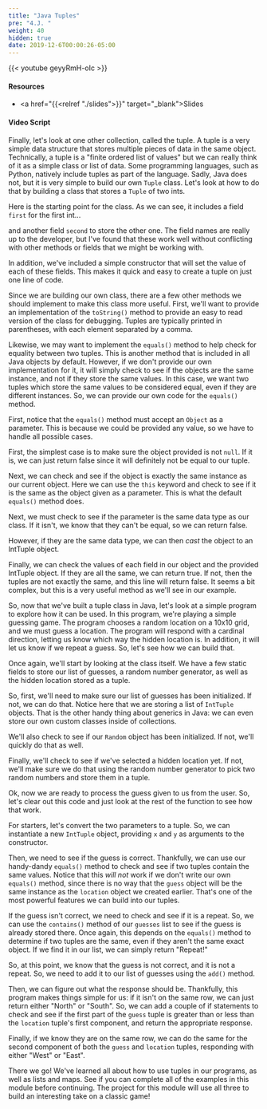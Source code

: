 ```yaml
---
title: "Java Tuples"
pre: "4.J. "
weight: 40
hidden: true
date: 2019-12-6T00:00:26-05:00
---
```


{{< youtube geyyRmH-oIc >}}

#### Resources

* <a href="{{<relref "./slides">}}" target="_blank">Slides</a>

#### Video Script

Finally, let's look at one other collection, called the tuple. A tuple is a very simple data structure that stores multiple pieces of data in the same object. Technically, a tuple is a "finite ordered list of values" but we can really think of it as a simple class or list of data. Some programming languages, such as Python, natively include tuples as part of the language. Sadly, Java does not, but it is very simple to build our own `Tuple` class. Let's look at how to do that by building a class that stores a `Tuple` of two ints.

Here is the starting point for the class. As we can see, it includes a field `first` for the first int...

and another field `second` to store the other one. The field names are really up to the developer, but I've found that these work well without conflicting with other methods or fields that we might be working with.

In addition, we've included a simple constructor that will set the value of each of these fields. This makes it quick and easy to create a tuple on just one line of code.

Since we are building our own class, there are a few other methods we should implement to make this class more useful. First, we'll want to provide an implementation of the `toString()` method to provide an easy to read version of the class for debugging. Tuples are typically printed in parentheses, with each element separated by a comma.

Likewise, we may want to implement the `equals()` method to help check for equality between two tuples. This is another method that is included in all Java objects by default. However, if we don't provide our own implementation for it, it will simply check to see if the objects are the same instance, and not if they store the same values. In this case, we want two tuples which store the same values to be considered equal, even if they are different instances. So, we can provide our own code for the `equals()` method.

First, notice that the `equals()` method must accept an `Object` as a parameter. This is because we could be provided any value, so we have to handle all possible cases.

First, the simplest case is to make sure the object provided is not `null`. If it is, we can just return false since it will definitely not be equal to our tuple.

Next, we can check and see if the object is exactly the same instance as our current object. Here we can use the `this` keyword and check to see if it is the same as the object given as a parameter. This is what the default `equals()` method does.

Next, we must check to see if the parameter is the same data type as our class. If it isn't, we know that they can't be equal, so we can return false.

However, if they are the same data type, we can then _cast_ the object to an IntTuple object.

Finally, we can check the values of each field in our object and the provided IntTuple object. If they are all the same, we can return true. If not, then the tuples are not exactly the same, and this line will return false. It seems a bit complex, but this is a very useful method as we'll see in our example.

So, now that we've built a tuple class in Java, let's look at a simple program to explore how it can be used. In this program, we're playing a simple guessing game. The program chooses a random location on a 10x10 grid, and we must guess a location. The program will respond with a cardinal direction, letting us know which way the hidden location is. In addition, it will let us know if we repeat a guess. So, let's see how we can build that.

Once again, we'll start by looking at the class itself. We have a few static fields to store our list of guesses, a random number generator, as well as the hidden location stored as a tuple.

So, first, we'll need to make sure our list of guesses has been initialized. If not, we can do that. Notice here that we are storing a list of `IntTuple` objects. That is the other handy thing about generics in Java: we can even store our own custom classes inside of collections.

We'll also check to see if our `Random` object has been initialized. If not, we'll quickly do that as well.

Finally, we'll check to see if we've selected a hidden location yet. If not, we'll make sure we do that using the random number generator to pick two random numbers and store them in a tuple.

Ok, now we are ready to process the guess given to us from the user. So, let's clear out this code and just look at the rest of the function to see how that work.

For starters, let's convert the two parameters to a tuple. So, we can instantiate a new `IntTuple` object, providing `x` and `y` as arguments to the constructor.

Then, we need to see if the guess is correct. Thankfully, we can use our handy-dandy `equals()` method to check and see if two tuples contain the same values. Notice that this _will not_ work if we don't write our own `equals()` method, since there is no way that the `guess` object will be the same instance as the `location` object we created earlier. That's one of the most powerful features we can build into our tuples.

If the guess isn't correct, we need to check and see if it is a repeat. So, we can use the `contains()` method of our `guesses` list to see if the guess is already stored there. Once again, this depends on the `equals()` method to determine if two tuples are the same, even if they aren't the same exact object. If we find it in our list, we can simply return "Repeat!"

So, at this point, we know that the guess is not correct, and it is not a repeat. So, we need to add it to our list of guesses using the `add()` method.

Then, we can figure out what the response should be. Thankfully, this program makes things simple for us: if it isn't on the same row, we can just return either "North" or "South". So, we can add a couple of if statements to check and see if the first part of the `guess` tuple is greater than or less than the `location` tuple's first component, and return the appropriate response.

Finally, if we know they are on the same row, we can do the same for the second component of both the `guess` and `location` tuples, responding with either "West" or "East".

There we go! We've learned all about how to use tuples in our programs, as well as lists and maps. See if you can complete all of the examples in this module before continuing. The project for this module will use all three to build an interesting take on a classic game!
